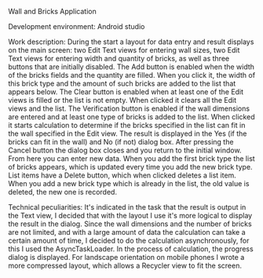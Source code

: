 Wall and Bricks Application
 
Development environment: Android studio

Work description: During the start a layout for data entry and result displays on the main screen: two Edit Text views for entering wall sizes, two Edit Text views for entering width and quantity of bricks, as well as three buttons that are initially disabled. The Add button is enabled when the width of the bricks fields and the quantity are filled. When you click it, the width of this brick type and the amount of such bricks are added to the list that appears below. The Clear button is enabled when at least one of the Edit views is filled or the list is not empty. When clicked it clears all the Edit views and the list. The Verification button is enabled if the wall dimensions are entered and at least one type of bricks is added to the list. When clicked it starts calculation to determine if the bricks specified in the list can fit in the wall specified in the Edit view. The result is displayed in the Yes (if the bricks can fit in the wall) and No (if not) dialog box. After pressing the Cancel button the dialog box closes and you return to the initial window. From here you can enter new data. When you add the first brick type the list of bricks appears, which is updated every time you add the new brick type. List items have a Delete button, which when clicked deletes a list item. When you add a new brick type which is already in the list, the old value is deleted, the new one is recorded.

Technical peculiarities: It's indicated in the task that the result is output in the Text view, I decided that with the layout I use it's more logical to display the result in the dialog. Since the wall dimensions and the number of bricks are not limited, and with a large amount of data the calculation can take a certain amount of time, I decided to do the calculation asynchronously, for this I used the AsyncTaskLoader. In the process of calculation, the progress dialog is displayed. For landscape orientation on mobile phones I wrote a more compressed layout, which allows a Recycler view to fit the screen.
